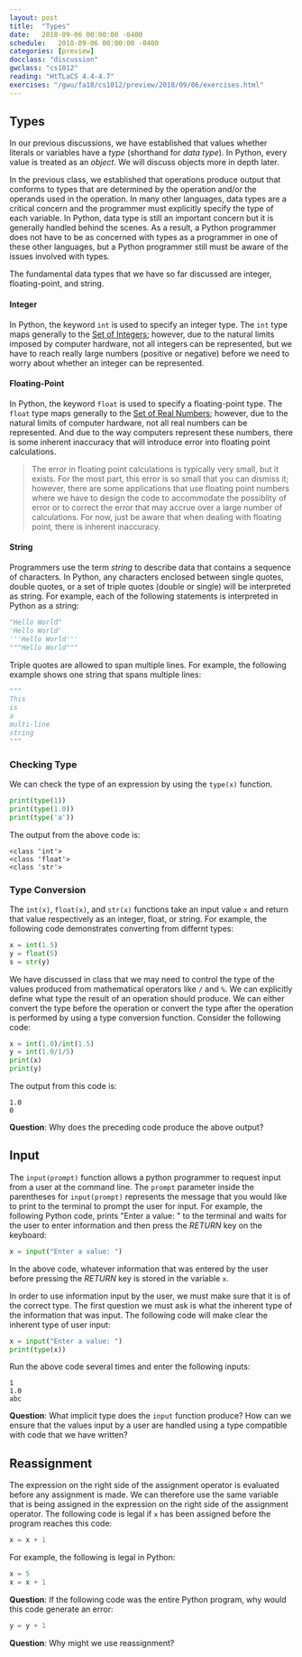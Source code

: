 ```yaml
---
layout: post
title:  "Types"
date:   2018-09-06 00:00:00 -0400
schedule:   2018-09-06 00:00:00 -0400
categories: [preview]
docclass: "discussion"
gwclass: "cs1012"
reading: "HtTLaCS 4.4-4.7"
exercises: "/gwu/fa18/cs1012/preview/2018/09/06/exercises.html"
---
```

<head>
  <link href="/css/syntax.css" rel="stylesheet">
</head>

## Types
In our previous discussions, we have established that values whether literals or variables have a _type_ (shorthand for _data type_).  In Python, every value is treated as an _object_.  We will discuss objects more in depth later.

In the previous class, we established that operations produce output that conforms to types that are determined by the operation and/or the operands used in the operation.  In many other languages, data types are a critical concern and the programmer must explicitly specify the type of each variable.  In Python, data type is still an important concern but it is generally handled behind the scenes.  As a result, a Python programmer does not have to be as concerned with types as a programmer in one of these other languages, but a Python programmer still must be aware of the issues involved with types.

The fundamental data types that we have so far discussed are integer, floating-point, and string.

#### Integer
In Python, the keyword ```int``` is used to specify an integer type.  The ```int``` type maps generally to the [Set of Integers](https://en.wikipedia.org/wiki/Integer); however, due to the natural limits imposed by computer hardware, not all integers can be represented, but we have to reach really large numbers (positive or negative) before we need to worry about whether an integer can be represented.


#### Floating-Point
In Python, the keyword ```float``` is used to specify a floating-point type.  The ```float``` type maps generally to the [Set of Real Numbers](https://en.wikipedia.org/wiki/Real_number); however, due to the natural limits of computer hardware, not all real numbers can be represented.  And due to the way computers represent these numbers, there is some inherent inaccuracy that will introduce error into floating point calculations.

> The error in floating point calculations is typically very small, but it exists.  For the most part, this error is so small that you can dismiss it; however, there are some applications that use floating point numbers where we have to design the code to accommodate the possiblity of error or to correct the error that may accrue over a large number of calculations.  For now, just be aware that when dealing with floating point, there is inherent inaccuracy.

#### String
Programmers use the term _string_ to describe data that contains a sequence of characters.  In Python, any characters enclosed between single quotes, double quotes, or a set of triple quotes (double or single) will be interpreted as string.  For example, each of the following statements is interpreted in Python as a string:
```python
"Hello World"
'Hello World'
'''Hello World'''
"""Hello World"""
```

Triple quotes are allowed to span multiple lines.  For example, the following example shows one string that spans multiple lines:
```python
"""
This
is
a
multi-line
string
"""
```

### Checking Type
We can check the type of an expression by using the ```type(x)``` function.

```python
print(type(1))
print(type(1.0))
print(type('a'))
```
The output from the above code is:
```
<class 'int'>
<class 'float'>
<class 'str'>
```

### Type Conversion
The ```int(x)```, ```float(x)```, and ```str(x)``` functions take an input value ```x``` and return that value respectively as an integer, float, or string.  For example, the following code demonstrates converting from differnt types:
```python
x = int(1.5)
y = float(5)
s = str(y)
```

We have discussed in class that we may need to control the type of the values produced from mathematical operators like ```/``` and ```%```.  We can explicitly define what type the result of an operation should produce.  We can either convert the type before the operation or convert the type after the operation is performed by using a type conversion function.  Consider the following code:

```python
x = int(1.0)/int(1.5)
y = int(1.0/1/5)
print(x)
print(y)
```
The output from this code is:
```
1.0
0
```
**Question**:  Why does the preceding code produce the above output?

## Input
The ```input(prompt)``` function allows a python programmer to request input from a user at the command line.  The ```prompt``` parameter inside the parentheses for ```input(prompt)``` represents the message that you would like to print to the terminal to prompt the user for input.  For example, the following Python code, prints "Enter a value: " to the terminal and waits for the user to enter information and then press the *RETURN* key on the keyboard:
```python
x = input("Enter a value: ")
```
In the above code, whatever information that was entered by the user before pressing the *RETURN* key is stored in the variable ```x```.

In order to use information input by the user, we must make sure that it is of the correct type.  The first question we must ask is what the inherent type of the information that was input.  The following code will make clear the inherent type of user input:
```python
x = input("Enter a value: ")
print(type(x))
```
Run the above code several times and enter the following inputs:
```
1
1.0
abc
```
**Question**: What implicit type does the ```input``` function produce?  How can we ensure that the values input by a user are handled using a type compatible with code that we have written?


## Reassignment
The expression on the right side of the assignment operator is evaluated before any assignment is made.  We can therefore use the same variable that is being assigned in the expression on the right side of the assignment operator.  The following code is legal if ```x``` has been assigned before the program reaches this code:
```python
x = x + 1
```

For example, the following is legal in Python:
```python
x = 5
x = x + 1
```

**Question**: If the following code was the entire Python program, why would this code generate an error:
```python
y = y + 1
```
**Question**: Why might we use reassignment?
